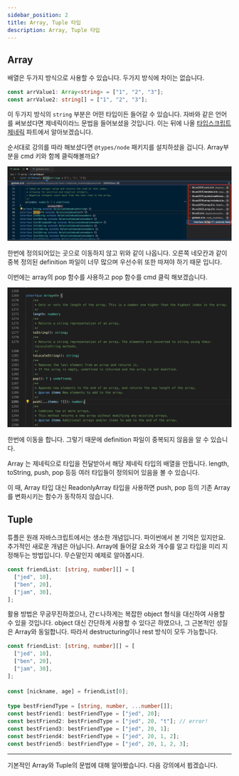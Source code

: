```yaml
---
sidebar_position: 2
title: Array, Tuple 타입
description: Array, Tuple 타입
---
```


<head>
  <meta name="title" content="Basic 학습 | 기초부터 시작하는 타입스크립트" data-rh="true" />
  <meta name="description" content="Array, Tuple 타입" data-rh="true" />
  <meta property="og:title" content="Basic 학습 | 기초부터 시작하는 타입스크립트" data-rh="true" />
  <meta property="og:description" content="Array, Tuple 타입" data-rh="true" />
</head>

## Array

배열은 두가지 방식으로 사용할 수 있습니다.
두가지 방식에 차이는 없습니다.

```ts
const arrValue1: Array<string> = ["1", "2", "3"];
const arrValue2: string[] = ["1", "2", "3"];
```

이 두가지 방식의 `string` 부분은 어떤 타입이든 들어갈 수 있습니다.
자바와 같은 언어를 써보셨다면 제네릭이라느 문법을 들어보셨을 것입니다. 이는 뒤에 나올 [타입스크립트 제네릭](/docs/advanced-study/generic) 파트에서 알아보겠습니다.

순서대로 강의를 따라 해보셨다면 `@types/node` 패키지를 설치하셨을 겁니다.
Array부분을 cmd 키와 함께 클릭해볼까요?

![array type](/img/basic-study/array/array-type.jpg)

한번에 정의되어있는 곳으로 이동하지 않고 위와 같이 나옵니다.
오른쪽 네모칸과 같이 중복 정의된 definition 파일이 너무 많으며 우선수위 또한 따져야 하기 때문 입니다.

이번에는 array의 pop 함수를 사용하고 pop 함수를 cmd 클릭 해보겠습니다.

![array type 2](/img/basic-study/array/array-type2.jpg)

한번에 이동을 합니다. 그렇기 때문에 definition 파일이 중복되지 않음을 알 수 있습니다.

Array 는 제네릭으로 타입을 전달받아서 해당 제네릭 타입의 배열을 만듭니다.
length, toString, push, pop 등등 여러 타입들이 정의되어 있음을 볼 수 있습니다.

이 때, Array 타입 대신 ReadonlyArray 타입을 사용하면 push, pop 등의 기존 Array를 변화시키는 함수가 동작하지 않습니다.

## Tuple

튜플은 원래 자바스크립트에서는 생소한 개념입니다. 파이썬에서 본 기억은 있지만요.
추가적인 새로운 개념은 아닙니다. Array에 들어갈 요소와 개수를 알고 타입을 미리 지정해두는 방법입니다.
무슨말인지 예제로 알아봅시다.

```ts
const friendList: [string, number][] = [
  ["jed", 10],
  ["ben", 20],
  ["jam", 30],
];
```

활용 방법은 무궁무진하겠으나, 간ㄷ나하게는 복잡한 object 형식을 대신하여 사용할 수 있을 것입니다.
object 대신 간단하게 사용할 수 있다곤 하였으나, 그 근본적인 성질은 Array와 동일합니다. 따라서 destructuring이나 rest 방식이 모두 가능합니다.

```ts
const friendList: [string, number][] = [
  ["jed", 10],
  ["ben", 20],
  ["jam", 30],
];

const [nickname, age] = friendList[0];

type bestFriendType = [string, number, ...number[]];
const bestFriend1: bestFriendType = ["jed", 20];
const bestFriend2: bestFriendType = ["jed", 20, "t"]; // error!
const bestFriend3: bestFriendType = ["jed", 20, 1];
const bestFriend4: bestFriendType = ["jed", 20, 1, 2];
const bestFriend5: bestFriendType = ["jed", 20, 1, 2, 3];
```

---

기본적인 Array와 Tuple의 문법에 대해 알아봤습니다. 다음 강의에서 뵙겠습니다.
